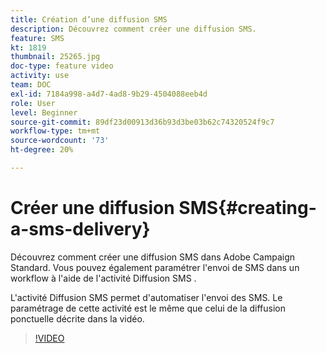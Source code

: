 ```yaml
---
title: Création d’une diffusion SMS
description: Découvrez comment créer une diffusion SMS.
feature: SMS
kt: 1819
thumbnail: 25265.jpg
doc-type: feature video
activity: use
team: DOC
exl-id: 7184a998-a4d7-4ad8-9b29-4504088eeb4d
role: User
level: Beginner
source-git-commit: 89df23d00913d36b93d3be03b62c74320524f9c7
workflow-type: tm+mt
source-wordcount: '73'
ht-degree: 20%

---
```


# Créer une diffusion SMS{#creating-a-sms-delivery}

Découvrez comment créer une diffusion SMS dans Adobe Campaign Standard. Vous pouvez également paramétrer l&#39;envoi de SMS dans un workflow à l&#39;aide de l&#39;activité Diffusion SMS .

L&#39;activité Diffusion SMS permet d&#39;automatiser l&#39;envoi des SMS. Le paramétrage de cette activité est le même que celui de la diffusion ponctuelle décrite dans la vidéo.

>[!VIDEO](https://video.tv.adobe.com/v/25265/?quality=12&learn=on)
